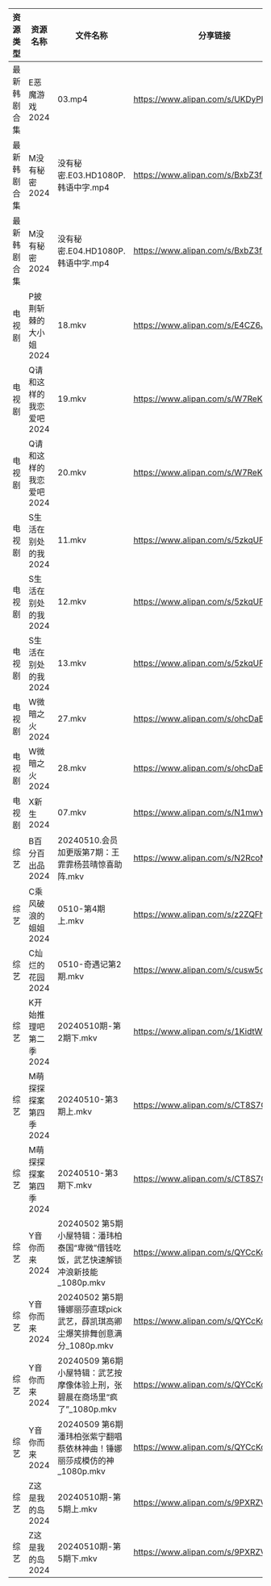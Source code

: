 | 资源类型   | 资源名称           | 文件名称                                                  | 分享链接                                 | 更新时间                |
| ------ | -------------- | ----------------------------------------------------- | ------------------------------------ | ------------------- |
| 最新韩剧合集 | E恶魔游戏2024      | 03.mp4                                                | https://www.alipan.com/s/UKDyPbTuTjh | 2024-05-10 00:05:25 |
| 最新韩剧合集 | M没有秘密2024      | 没有秘密.E03.HD1080P.韩语中字.mp4                             | https://www.alipan.com/s/BxbZ3fCPnfq | 2024-05-10 10:08:21 |
| 最新韩剧合集 | M没有秘密2024      | 没有秘密.E04.HD1080P.韩语中字.mp4                             | https://www.alipan.com/s/BxbZ3fCPnfq | 2024-05-10 10:08:21 |
| 电视剧    | P披荆斩棘的大小姐2024  | 18.mkv                                                | https://www.alipan.com/s/E4CZ6JppfTo | 2024-05-10 00:06:05 |
| 电视剧    | Q请和这样的我恋爱吧2024 | 19.mkv                                                | https://www.alipan.com/s/W7ReKJNhFKS | 2024-05-10 20:06:59 |
| 电视剧    | Q请和这样的我恋爱吧2024 | 20.mkv                                                | https://www.alipan.com/s/W7ReKJNhFKS | 2024-05-10 20:06:59 |
| 电视剧    | S生活在别处的我2024   | 11.mkv                                                | https://www.alipan.com/s/5zkqUFHwghK | 2024-05-10 00:06:26 |
| 电视剧    | S生活在别处的我2024   | 12.mkv                                                | https://www.alipan.com/s/5zkqUFHwghK | 2024-05-10 00:06:25 |
| 电视剧    | S生活在别处的我2024   | 13.mkv                                                | https://www.alipan.com/s/5zkqUFHwghK | 2024-05-10 20:07:13 |
| 电视剧    | W微暗之火2024      | 27.mkv                                                | https://www.alipan.com/s/ohcDaBag3PW | 2024-05-10 20:08:02 |
| 电视剧    | W微暗之火2024      | 28.mkv                                                | https://www.alipan.com/s/ohcDaBag3PW | 2024-05-10 20:08:02 |
| 电视剧    | X新生2024        | 07.mkv                                                | https://www.alipan.com/s/N1mwY3kznmo | 2024-05-10 14:10:59 |
| 综艺     | B百分百出品2024     | 20240510.会员加更版第7期：王霏霏杨芸晴惊喜助阵.mkv                      | https://www.alipan.com/s/N2RcoMVTDZC | 2024-05-10 14:14:29 |
| 综艺     | C乘风破浪的姐姐2024   | 0510-第4期上.mkv                                         | https://www.alipan.com/s/z2ZQFhKX5nR | 2024-05-10 14:14:34 |
| 综艺     | C灿烂的花园2024     | 0510-奇遇记第2期.mkv                                       | https://www.alipan.com/s/cusw5oJaLFV | 2024-05-10 14:14:39 |
| 综艺     | K开始推理吧第二季2024  | 20240510期-第2期下.mkv                                    | https://www.alipan.com/s/1KidtWGLx2b | 2024-05-10 20:09:25 |
| 综艺     | M萌探探探案第四季2024  | 20240510-第3期上.mkv                                     | https://www.alipan.com/s/CT8S7QehFWz | 2024-05-10 14:15:08 |
| 综艺     | M萌探探探案第四季2024  | 20240510-第3期下.mkv                                     | https://www.alipan.com/s/CT8S7QehFWz | 2024-05-10 14:15:07 |
| 综艺     | Y音你而来2024      | 20240502 第5期 小屋特辑：潘玮柏泰国“卑微”借钱吃饭，武艺快速解锁冲浪新技能_1080p.mkv | https://www.alipan.com/s/QYCcKoCFWz9 | 2024-05-10 14:15:40 |
| 综艺     | Y音你而来2024      | 20240502 第5期 锤娜丽莎直球pick武艺，薛凯琪高卿尘爆笑排舞创意满分_1080p.mkv    | https://www.alipan.com/s/QYCcKoCFWz9 | 2024-05-10 14:15:39 |
| 综艺     | Y音你而来2024      | 20240509 第6期 小屋特辑：武艺按摩像体验上刑，张碧晨在商场里“疯了”_1080p.mkv     | https://www.alipan.com/s/QYCcKoCFWz9 | 2024-05-10 14:15:39 |
| 综艺     | Y音你而来2024      | 20240509 第6期 潘玮柏张紫宁翻唱蔡依林神曲！锤娜丽莎成模仿的神_1080p.mkv        | https://www.alipan.com/s/QYCcKoCFWz9 | 2024-05-10 14:15:39 |
| 综艺     | Z这是我的岛2024     | 20240510期-第5期上.mkv                                    | https://www.alipan.com/s/9PXRZVhrjvh | 2024-05-10 14:15:43 |
| 综艺     | Z这是我的岛2024     | 20240510期-第5期下.mkv                                    | https://www.alipan.com/s/9PXRZVhrjvh | 2024-05-10 14:15:43 |
